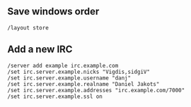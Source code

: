 ## Save windows order

~~~
/layout store
~~~

## Add a new IRC

~~~
/server add example irc.example.com
/set irc.server.example.nicks "Vigdis,sidgiV"
/set irc.server.example.username "danj"
/set irc.server.example.realname "Daniel Jakots"
/set irc.server.example.addresses "irc.example.com/7000"
/set irc.server.example.ssl on
~~~

